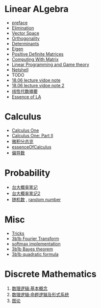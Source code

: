 <h2 id="bd8cfe5912b0bee7fd7d191afedf8995"></h2>


# Linear ALgebra

 - [preface](LinearAlgebra_preface.md) 
 - [Elimination](LinearAlgebra_MatricesandGaussianElimination.md)  
 - [Vector Space](LinearAlgebra_VectorSpace.md)  
 - [Orthogonality](LinearAlgebra_Orthogonality.md)
 - [Determinants](LinearAlgebra_Determinants.md) 
 - [Eigen](LinearAlgebra_Eigen.md)  
 - [Positive Definite Matrices](LinearAlgebra_PositiveDefiniteMatrices.md)
 - [Computing With Matrix](LinearAlgebra_Computing_With_Matrix.md)
 - [Linear Programming and Game theory](LinearAlgebra_Linear_Programming_and_Game_theory.md)
 - [Netshell](LinearAlgebra_Netshell.md)  
 - TODO
 - [18.06 lecture vidoe note](note_18.06.md) 
 - [18.06 lecture vidoe note 2](note_18.06_2.md) 
 - [线性代数摘要](LinearAlgebra.md) 
 - [Essence of LA](3blue1brown.md)


<h2 id="0349a55a6a70f89e604c28892ce24d82"></h2>


# Calculus

 - [Calculus One](CalculusOne.md) 
 - [Calculus One: Part II](CalculusOne_part2.md)
 - [微积分总览](微积分总览.md) 
 - [essenceOfCalculus](essenceOfCalculus.md )
 - [偏导数](partial_derivative.md)


<h2 id="0d2765b30694ee9f4fb7be2ae3b676dc"></h2>


# Probability 

 - [台大概率笔记](TaiwanU_probability.md)
 - [台大概率笔记2](TaiwanU_probability2.md) 
 - [随机数](Dev_Random.md) , [random number](random_number.md)


<h2 id="74248c725e00bf9fe04df4e35b249a19"></h2>


# Misc 

 - [Tricks](Tricks.md)
 - [3b1b Fourier Transform](3b1b_fourier_transform.md)
 - [softmax implementation](softmax.md)
 - [3b1b Bayes theorem](bayes_theorem.md)
 - [3b1b quadratic formula](3b1b_quadratic_formula.md)



<h2 id="d2bcb78d5ac194c66f434e9fbcb3565e"></h2>


# Discrete Mathematics

 1. [数理逻辑:基本概念](DiscreteMathematics.md)
 2. [数理逻辑:命题逻辑及形式系统](DiscreteMathematics_week2.md)
 3. [图论](DiscreteMathematics_Week7.md)
